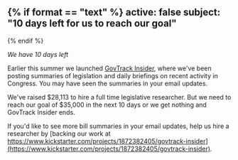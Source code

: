 {% if format == "text" %}
active: false
subject: "10 days left for us to reach our goal"
----------
{% endif %}

*We have 10 days left*

Earlier this summer we launched [GovTrack Insider](https://medium.com/govtrack-insider), where we've been posting summaries of legislation and daily briefings on recent activity in Congress. You may have seen the summaries in your email updates.

We've raised $28,113 to hire a full time legislative researcher. But we need to reach our goal of $35,000 in the next 10 days or we get nothing and GovTrack Insider ends.

If you'd like to see more bill summaries in your email updates, help us hire a researcher by [backing our work at https://www.kickstarter.com/projects/1872382405/govtrack-insider](https://www.kickstarter.com/projects/1872382405/govtrack-insider).


